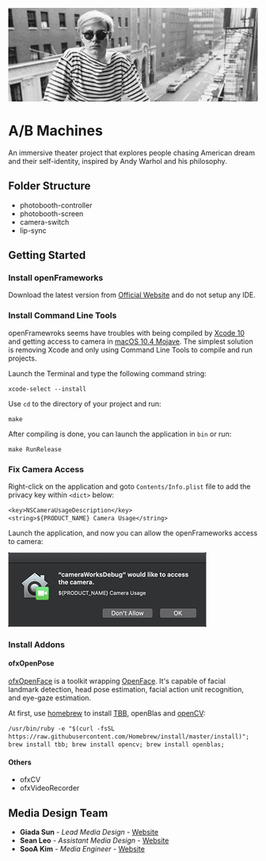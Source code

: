 ![header](/img/header_andy.jpg)

# A/B Machines

An immersive theater project that explores people chasing American dream and their self-identity, inspired by Andy Warhol and his philosophy.

## Folder Structure

* photobooth-controller
* photobooth-screen
* camera-switch
* lip-sync

## Getting Started

### Install openFrameworks

Download the latest version from [Official Website](https://openframeworks.cc/download/) and do not setup any IDE.

### Install Command Line Tools

openFramewroks seems have troubles with being compiled by [Xcode 10](https://forum.openframeworks.cc/t/xcode-10-0-build-errors/30447/6) and getting access to camera in [macOS 10.4 Mojave](https://www.apple.com/macos/mojave/). The simplest solution is removing Xcode and only using Command Line Tools to compile and run projects.

Launch the Terminal and type the following command string:

```
xcode-select --install
```

Use `cd` to the directory of your project and run:

```
make
```

After compiling is done, you can launch the application in `bin` or run:

```
make RunRelease
```

### Fix Camera Access

Right-click on the application and goto `Contents/Info.plist` file to add the privacy key within `<dict>` below:

```
<key>NSCameraUsageDescription</key>
<string>${PRODUCT_NAME} Camera Usage</string>
```

Launch the application, and now you can allow the openFrameworks access to camera:

![camera_access](/img/camera_access.png)


### Install Addons

#### ofxOpenPose

[ofxOpenFace](https://github.com/antimodular/ofxOpenFace/tree/quick) is a toolkit wrapping [OpenFace](https://github.com/TadasBaltrusaitis/OpenFace). It's capable of facial landmark detection, head pose estimation, facial action unit recognition, and eye-gaze estimation.

At first, use [homebrew](https://brew.sh) to install [TBB](https://www.threadingbuildingblocks.org/), openBlas and [openCV](https://opencv.orgGI):

```
/usr/bin/ruby -e "$(curl -fsSL https://raw.githubusercontent.com/Homebrew/install/master/install)"; brew install tbb; brew install opencv; brew install openblas;
```

#### Others
* ofxCV
* ofxVideoRecorder







## Media Design Team
* **Giada Sun** - *Lead Media Design* - [Website](http://giadasun.com)
* **Sean Leo** - *Assistant Media Design* - [Website](https://www.seanbyrumleo.com/)
* **SooA Kim** - *Media Engineer* - [Website](https://www.sooakim.com/)
